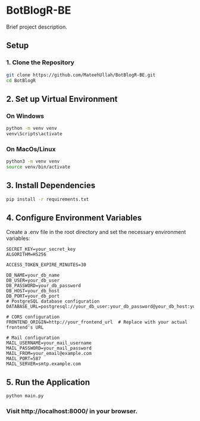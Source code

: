 # BotBlogR-BE

Brief project description.

## Setup

### 1. Clone the Repository

```bash
git clone https://github.com/MateehUllah/BotBlogR-BE.git
cd BotBlogR
```
## 2. Set up Virtual Environment

### On Windows

```bash
python -m venv venv
venv\Scripts\activate
```

### On MacOs/Linux

```bash
python3 -m venv venv
source venv/bin/activate
```

## 3. Install Dependencies

```bash
pip install -r requirements.txt
```
## 4. Configure Environment Variables

Create a .env file in the root directory and set the necessary environment variables:

```
SECRET_KEY=your_secret_key
ALGORITHM=HS256

ACCESS_TOKEN_EXPIRE_MINUTES=30

DB_NAME=your_db_name
DB_USER=your_db_user
DB_PASSWORD=your_db_password
DB_HOST=your_db_host
DB_PORT=your_db_port
# PostgreSQL database configuration
DATABASE_URL=postgresql://your_db_user:your_db_password@your_db_host:your_db_port/your_db_name

# CORS configuration
FRONTEND_ORIGIN=http://your_frontend_url  # Replace with your actual frontend's URL

# Mail configuration
MAIL_USERNAME=your_mail_username
MAIL_PASSWORD=your_mail_password
MAIL_FROM=your_email@example.com
MAIL_PORT=587
MAIL_SERVER=smtp.example.com

```
## 5. Run the Application

```bash
python main.py
```
### Visit http://localhost:8000/ in your browser.

